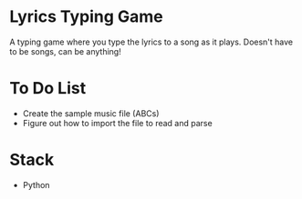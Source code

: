 # Lyrics Typing Game
A typing game where you type the lyrics to a song as it plays.
Doesn't have to be songs, can be anything!

# To Do List
- Create the sample music file (ABCs)
- Figure out how to import the file to read and parse

# Stack
- Python